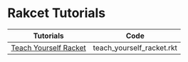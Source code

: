 # Rakcet Tutorials
| Tutorials  | Code |
| --- | --- |
|[Teach Yourself Racket](https://cs.uwaterloo.ca/~plragde/flaneries/TYR/)| teach_yourself_racket.rkt |